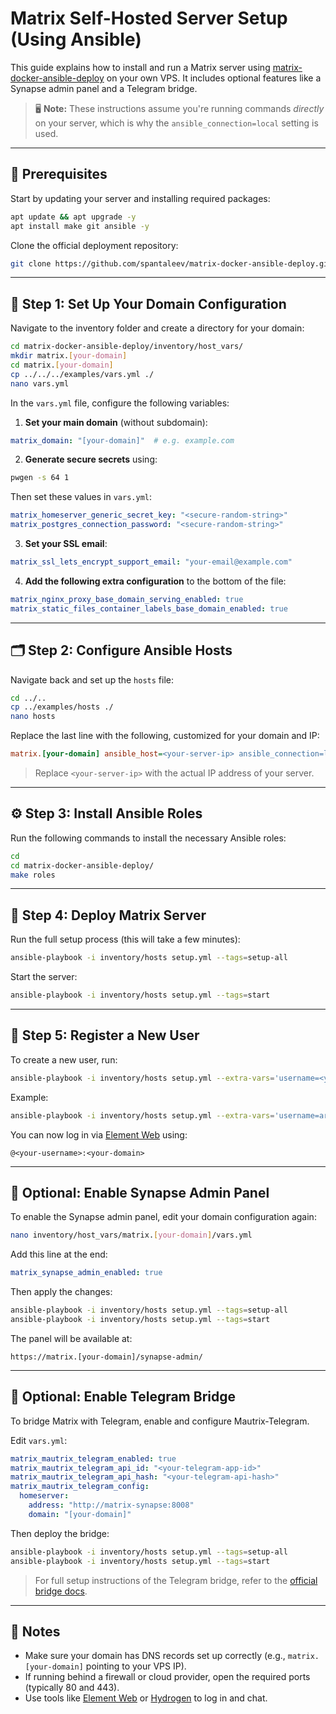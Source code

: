 
# Matrix Self-Hosted Server Setup (Using Ansible)

This guide explains how to install and run a Matrix server using [matrix-docker-ansible-deploy](https://github.com/spantaleev/matrix-docker-ansible-deploy) on your own VPS. It includes optional features like a Synapse admin panel and a Telegram bridge.

> 🖥️ **Note:** These instructions assume you're running commands *directly* on your server, which is why the `ansible_connection=local` setting is used.

---

## 🧱 Prerequisites

Start by updating your server and installing required packages:

```bash
apt update && apt upgrade -y
apt install make git ansible -y
```

Clone the official deployment repository:

```bash
git clone https://github.com/spantaleev/matrix-docker-ansible-deploy.git
```

---

## 📂 Step 1: Set Up Your Domain Configuration

Navigate to the inventory folder and create a directory for your domain:

```bash
cd matrix-docker-ansible-deploy/inventory/host_vars/
mkdir matrix.[your-domain]
cd matrix.[your-domain]
cp ../../../examples/vars.yml ./
nano vars.yml
```

In the `vars.yml` file, configure the following variables:

1. **Set your main domain** (without subdomain):

```yaml
matrix_domain: "[your-domain]"  # e.g. example.com
```

2. **Generate secure secrets** using:

```bash
pwgen -s 64 1
```

Then set these values in `vars.yml`:

```yaml
matrix_homeserver_generic_secret_key: "<secure-random-string>"
matrix_postgres_connection_password: "<secure-random-string>"
```

3. **Set your SSL email**:

```yaml
matrix_ssl_lets_encrypt_support_email: "your-email@example.com"
```

4. **Add the following extra configuration** to the bottom of the file:

```yaml
matrix_nginx_proxy_base_domain_serving_enabled: true
matrix_static_files_container_labels_base_domain_enabled: true
```

---

## 🗂️ Step 2: Configure Ansible Hosts

Navigate back and set up the `hosts` file:

```bash
cd ../..
cp ../examples/hosts ./
nano hosts
```

Replace the last line with the following, customized for your domain and IP:

```ini
matrix.[your-domain] ansible_host=<your-server-ip> ansible_connection=local ansible_become=true
```

> Replace `<your-server-ip>` with the actual IP address of your server.

---

## ⚙️ Step 3: Install Ansible Roles

Run the following commands to install the necessary Ansible roles:

```bash
cd
cd matrix-docker-ansible-deploy/
make roles
```

---

## 🚀 Step 4: Deploy Matrix Server

Run the full setup process (this will take a few minutes):

```bash
ansible-playbook -i inventory/hosts setup.yml --tags=setup-all
```

Start the server:

```bash
ansible-playbook -i inventory/hosts setup.yml --tags=start
```

---

## 👤 Step 5: Register a New User

To create a new user, run:

```bash
ansible-playbook -i inventory/hosts setup.yml --extra-vars='username=<your-username> password=<your-password> admin=[yes|no]' --tags=register-user
```

Example:

```bash
ansible-playbook -i inventory/hosts setup.yml --extra-vars='username=arian password=secure123 admin=yes' --tags=register-user
```

You can now log in via [Element Web](https://app.element.io) using:

```
@<your-username>:<your-domain>
```

---

## 🔐 Optional: Enable Synapse Admin Panel

To enable the Synapse admin panel, edit your domain configuration again:

```bash
nano inventory/host_vars/matrix.[your-domain]/vars.yml
```

Add this line at the end:

```yaml
matrix_synapse_admin_enabled: true
```

Then apply the changes:

```bash
ansible-playbook -i inventory/hosts setup.yml --tags=setup-all
ansible-playbook -i inventory/hosts setup.yml --tags=start
```

The panel will be available at:

```
https://matrix.[your-domain]/synapse-admin/
```

---

## 💬 Optional: Enable Telegram Bridge

To bridge Matrix with Telegram, enable and configure Mautrix-Telegram.

Edit `vars.yml`:

```yaml
matrix_mautrix_telegram_enabled: true
matrix_mautrix_telegram_api_id: "<your-telegram-app-id>"
matrix_mautrix_telegram_api_hash: "<your-telegram-api-hash>"
matrix_mautrix_telegram_config:
  homeserver:
    address: "http://matrix-synapse:8008"
    domain: "[your-domain]"
```

Then deploy the bridge:

```bash
ansible-playbook -i inventory/hosts setup.yml --tags=setup-all
ansible-playbook -i inventory/hosts setup.yml --tags=start
```

> For full setup instructions of the Telegram bridge, refer to the [official bridge docs](https://github.com/spantaleev/matrix-docker-ansible-deploy/blob/master/docs/configuring-playbook-bridge-mautrix-telegram.md).

---

## 📝 Notes

- Make sure your domain has DNS records set up correctly (e.g., `matrix.[your-domain]` pointing to your VPS IP).
- If running behind a firewall or cloud provider, open the required ports (typically 80 and 443).
- Use tools like [Element Web](https://app.element.io) or [Hydrogen](https://hydrogen.element.io/) to log in and chat.
